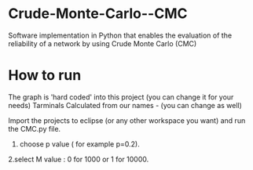 # Crude-Monte-Carlo--CMC
Software implementation in Python that enables the evaluation of the reliability of a network by using Crude Monte Carlo (CMC)


# How to run
The graph is 'hard coded' into this project (you can change it for your needs) 
Tarminals Calculated from our names - (you can change as well)

Import the projects to eclipse (or any other workspace you want) and run the CMC.py file.
1. choose p value ( for example p=0.2).

2.select M value : 0 for 1000 or 1 for 10000.

